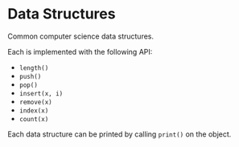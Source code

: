 # Data Structures

Common computer science data structures.

Each is implemented with the following API:

* `length()`
* `push()`
* `pop()`
* `insert(x, i)`
* `remove(x)`
* `index(x)`
* `count(x)`

Each data structure can be printed by calling `print()` on the object.
